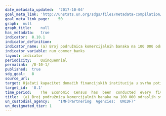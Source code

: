 ```yaml
---	
date_metadata_updated:	'2017-10-04'
goal_meta_link:	'http://unstats.un.org/sdgs/files/metadata-compilation/Metadata-Goal-8.pdf'
goal_meta_link_page:	50
graph:	null
graph_title:	null  
has_metadata:	true
indicator:	8.10.1
indicator_definition:	
indicator_name:	(a) Broj podružnica komercijalnih banaka na 100 000 odraslih stanovnika i (b) broj bankomata na 100 000 odraslih stanovnika
indicator_variable:	num_commer_banks
layout:	indicator
periodicity:	Quinquennial
permalink:	/8-10-1/
published:	true
sdg_goal:	8
source_url:	
target:	Ojačati kapacitet domaćih financijskih institucija u svrhu poticanja i širenja pristupa bankarskim i financijskim uslugama i uslugama osiguranja za sve
target_id:	'8.1'
time_period:	The  Economic  Census  has  been  conducted  every  five  years  for  the  Finance  and  Insurance  industries  since  1992
title:	(a) Broj podružnica komercijalnih banaka na 100 000 odraslih stanovnika i (b) broj bankomata na 100 000 odraslih stanovnika
un_custodial_agency:	"IMF(Partnering  Agencies:  UNCDF)"
un_designated_tier:	1
---	
```

